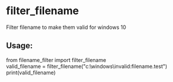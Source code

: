 # filter_filename

Filter filename to make them valid for windows 10

## Usage:

from filename_filter import filter_filename  
valid_filename = filter_filename("c:\windows\invalid:filename.test")  
print(valid_filename)